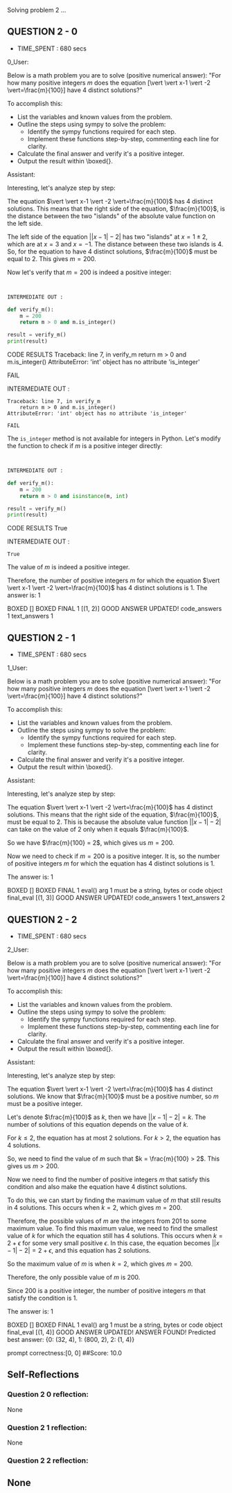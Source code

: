 Solving problem 2 ...



## QUESTION 2 - 0 
- TIME_SPENT : 680 secs

0_User:

Below is a math problem you are to solve (positive numerical answer):
"For how many positive integers $m$ does the equation \[\vert \vert x-1 \vert -2 \vert=\frac{m}{100}\] have $4$ distinct solutions?"

To accomplish this:
- List the variables and known values from the problem.
- Outline the steps using sympy to solve the problem:
  * Identify the sympy functions required for each step.
  * Implement these functions step-by-step, commenting each line for clarity.
- Calculate the final answer and verify it's a positive integer.
- Output the result within \boxed{}.

Assistant:

Interesting, let's analyze step by step:



The equation $\vert \vert x-1 \vert -2 \vert=\frac{m}{100}$ has 4 distinct solutions. This means that the right side of the equation, $\frac{m}{100}$, is the distance between the two "islands" of the absolute value function on the left side.

The left side of the equation $\vert \vert x-1 \vert -2 \vert$ has two "islands" at $x=1\pm2$, which are at $x=3$ and $x=-1$. The distance between these two islands is 4. So, for the equation to have 4 distinct solutions, $\frac{m}{100}$ must be equal to 2. This gives $m=200$.

Now let's verify that $m=200$ is indeed a positive integer:

```python


INTERMEDIATE OUT :

def verify_m():
    m = 200
    return m > 0 and m.is_integer()

result = verify_m()
print(result)
```

CODE RESULTS Traceback: line 7, in verify_m
    return m > 0 and m.is_integer()
AttributeError: 'int' object has no attribute 'is_integer'

FAIL


INTERMEDIATE OUT :
```output
Traceback: line 7, in verify_m
    return m > 0 and m.is_integer()
AttributeError: 'int' object has no attribute 'is_integer'

FAIL

```

The `is_integer` method is not available for integers in Python. Let's modify the function to check if $m$ is a positive integer directly:

```python


INTERMEDIATE OUT :

def verify_m():
    m = 200
    return m > 0 and isinstance(m, int)

result = verify_m()
print(result)
```

CODE RESULTS True

INTERMEDIATE OUT :
```output
True
```

The value of $m$ is indeed a positive integer.

Therefore, the number of positive integers $m$ for which the equation $\vert \vert x-1 \vert -2 \vert=\frac{m}{100}$ has 4 distinct solutions is 1. The answer is: $1$

BOXED []
BOXED FINAL 1
[(1, 2)]
GOOD ANSWER UPDATED!
code_answers 1 text_answers 1



## QUESTION 2 - 1 
- TIME_SPENT : 680 secs

1_User:

Below is a math problem you are to solve (positive numerical answer):
"For how many positive integers $m$ does the equation \[\vert \vert x-1 \vert -2 \vert=\frac{m}{100}\] have $4$ distinct solutions?"

To accomplish this:
- List the variables and known values from the problem.
- Outline the steps using sympy to solve the problem:
  * Identify the sympy functions required for each step.
  * Implement these functions step-by-step, commenting each line for clarity.
- Calculate the final answer and verify it's a positive integer.
- Output the result within \boxed{}.

Assistant:

Interesting, let's analyze step by step:



The equation $\vert \vert x-1 \vert -2 \vert=\frac{m}{100}$ has 4 distinct solutions. This means that the right side of the equation, $\frac{m}{100}$, must be equal to 2. This is because the absolute value function $\vert \vert x-1 \vert -2 \vert$ can take on the value of 2 only when it equals $\frac{m}{100}$.

So we have $\frac{m}{100} = 2$, which gives us $m = 200$.

Now we need to check if $m = 200$ is a positive integer. It is, so the number of positive integers $m$ for which the equation has 4 distinct solutions is 1.

The answer is: $1$

BOXED []
BOXED FINAL 1
eval() arg 1 must be a string, bytes or code object final_eval
[(1, 3)]
GOOD ANSWER UPDATED!
code_answers 1 text_answers 2



## QUESTION 2 - 2 
- TIME_SPENT : 680 secs

2_User:

Below is a math problem you are to solve (positive numerical answer):
"For how many positive integers $m$ does the equation \[\vert \vert x-1 \vert -2 \vert=\frac{m}{100}\] have $4$ distinct solutions?"

To accomplish this:
- List the variables and known values from the problem.
- Outline the steps using sympy to solve the problem:
  * Identify the sympy functions required for each step.
  * Implement these functions step-by-step, commenting each line for clarity.
- Calculate the final answer and verify it's a positive integer.
- Output the result within \boxed{}.

Assistant:

Interesting, let's analyze step by step:



The equation $\vert \vert x-1 \vert -2 \vert=\frac{m}{100}$ has 4 distinct solutions. We know that $\frac{m}{100}$ must be a positive number, so $m$ must be a positive integer.

Let's denote $\frac{m}{100}$ as $k$, then we have $\vert \vert x-1 \vert -2 \vert=k$. The number of solutions of this equation depends on the value of $k$.

For $k \leq 2$, the equation has at most 2 solutions.
For $k > 2$, the equation has 4 solutions.

So, we need to find the value of $m$ such that $k = \frac{m}{100} > 2$. This gives us $m > 200$.

Now we need to find the number of positive integers $m$ that satisfy this condition and also make the equation have 4 distinct solutions.

To do this, we can start by finding the maximum value of $m$ that still results in 4 solutions. This occurs when $k = 2$, which gives $m = 200$.

Therefore, the possible values of $m$ are the integers from 201 to some maximum value. To find this maximum value, we need to find the smallest value of $k$ for which the equation still has 4 solutions. This occurs when $k = 2 + \epsilon$ for some very small positive $\epsilon$. In this case, the equation becomes $\vert \vert x-1 \vert -2 \vert=2+\epsilon$, and this equation has 2 solutions.

So the maximum value of $m$ is when $k = 2$, which gives $m = 200$.

Therefore, the only possible value of $m$ is 200.

Since 200 is a positive integer, the number of positive integers $m$ that satisfy the condition is 1.

The answer is: $1$

BOXED []
BOXED FINAL 1
eval() arg 1 must be a string, bytes or code object final_eval
[(1, 4)]
GOOD ANSWER UPDATED!
ANSWER FOUND!
Predicted best answer: {0: (32, 4), 1: (800, 2), 2: (1, 4)}

prompt correctness:[0, 0]
##Score: 10.0

## Self-Reflections

### Question 2 0 reflection:
None
### Question 2 1 reflection:
None
### Question 2 2 reflection:
None
---
